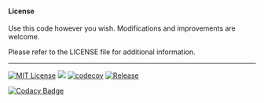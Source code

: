 #### License

Use this code however you wish. Modifications and improvements are welcome.

Please refer to the LICENSE file for additional information.

---

[![MIT License](https://img.shields.io/badge/license-MIT_License-green.svg)](https://github.com/Valkryst/VDice/blob/master/LICENSE.md) ![](https://travis-ci.org/Valkryst/VDice.svg?branch=master) [![codecov](https://codecov.io/gh/Valkryst/VDice/branch/master/graph/badge.svg)](https://codecov.io/gh/Valkryst/VDice) [![Release](https://jitpack.io/v/Valkryst/VDice.svg)](https://jitpack.io/#Valkryst/VDice)

[![Codacy Badge](https://api.codacy.com/project/badge/Grade/935164ad165841f9871665cde7975eaf)](https://www.codacy.com/app/Valkryst/VDice?utm_source=github.com&amp;utm_medium=referral&amp;utm_content=Valkryst/VDice&amp;utm_campaign=Badge_Grade)
